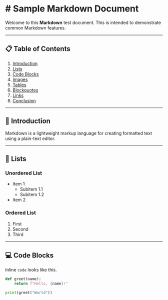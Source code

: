 # # Sample Markdown Document

Welcome to this **Markdown** test document. This is intended to demonstrate common Markdown features.

---

## 📋 Table of Contents

1. [Introduction](#introduction)
2. [Lists](#lists)
3. [Code Blocks](#code-blocks)
4. [Images](#images)
5. [Tables](#tables)
6. [Blockquotes](#blockquotes)
7. [Links](#links)
8. [Conclusion](#conclusion)

---

## 🔰 Introduction

Markdown is a lightweight markup language for creating formatted text using a plain-text editor.

---

## 📝 Lists

### Unordered List

- Item 1
  - Subitem 1.1
  - Subitem 1.2
- Item 2

### Ordered List

1. First
2. Second
3. Third

---

## 💻 Code Blocks

Inline `code` looks like this.

```python
def greet(name):
    return f"Hello, {name}!"

print(greet("World"))

```

